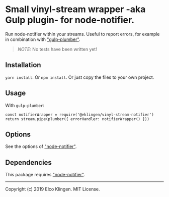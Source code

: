 
# Small vinyl-stream wrapper -aka Gulp plugin- for node-notifier.

Run node-notifier within your streams. Useful to report errors, for example in combination with ["gulp-plumber"](https://www.npmjs.com/package/gulp-plumber).

> *NOTE:* No tests have been written yet!

## Installation

`yarn install`. Or `npm install`. Or just copy the files to your own project.

## Usage

With `gulp-plumber`:

```
const notifierWrapper = require('@eklingen/vinyl-stream-notifier')
return stream.pipe(plumber({ errorHandler: notifierWrapper() }))
```

## Options

See the options of ["node-notifier"](https://www.npmjs.com/package/node-notifier).

## Dependencies

This package requires ["node-notifier"](https://www.npmjs.com/package/node-notifier).

---

Copyright (c) 2019 Elco Klingen. MIT License.
